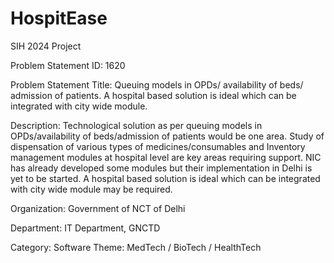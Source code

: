 # HospitEase

SIH 2024 Project

Problem Statement ID: 1620

Problem Statement Title: Queuing models in OPDs/ availability of beds/ admission of patients. A hospital based solution is ideal which can be integrated with city wide module.

Description: Technological solution as per queuing models in OPDs/availability of beds/admission of patients would be one area. Study of dispensation of various types of medicines/consumables and Inventory management modules at hospital level are key areas requiring support. NIC has already developed some modules but their implementation in Delhi is yet to be started. A hospital based solution is ideal which can be integrated with city wide module may be required.

Organization: Government of NCT of Delhi

Department: IT Department, GNCTD

Category: Software
Theme: MedTech / BioTech / HealthTech
